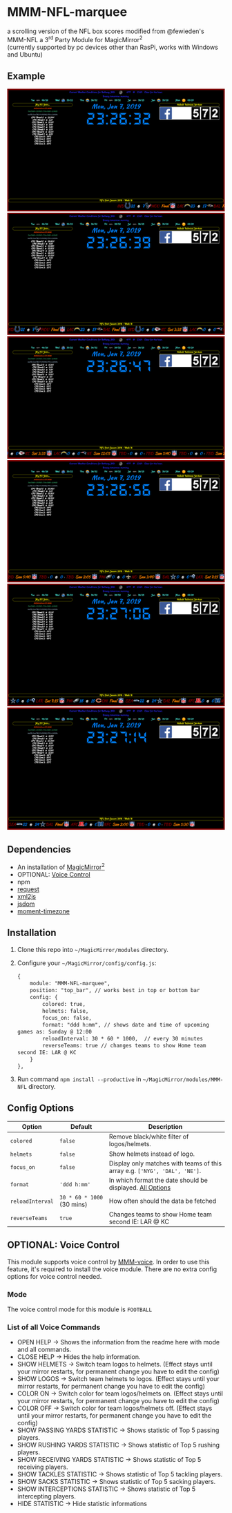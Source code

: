 # MMM-NFL-marquee

a scrolling version of the NFL box scores modified from @fewieden's MMM-NFL a 3<sup>rd</sup> Party Module for MagicMirror<sup>2</sup> <br> (currently supported by pc devices other than RasPi, works with Windows and Ubuntu)

## Example

![](https://github.com/justjim1220/MMM-NFL-marquee/blob/master/Screenshot%20(12).png) 
![](https://github.com/justjim1220/MMM-NFL-marquee/blob/master/Screenshot%20(13).png) 
![](https://github.com/justjim1220/MMM-NFL-marquee/blob/master/Screenshot%20(14).png) 
![](https://github.com/justjim1220/MMM-NFL-marquee/blob/master/Screenshot%20(15).png) 
![](https://github.com/justjim1220/MMM-NFL-marquee/blob/master/Screenshot%20(16).png) 
![](https://github.com/justjim1220/MMM-NFL-marquee/blob/master/Screenshot%20(17).png) 


## Dependencies

* An installation of [MagicMirror<sup>2</sup>](https://github.com/MichMich/MagicMirror)
* OPTIONAL: [Voice Control](https://github.com/fewieden/MMM-voice)
* npm
* [request](https://www.npmjs.com/package/request)
* [xml2js](https://www.npmjs.com/package/xml2js)
* [jsdom](https://www.npmjs.com/package/jsdom)
* [moment-timezone](https://www.npmjs.com/package/moment-timezone)

## Installation

1. Clone this repo into `~/MagicMirror/modules` directory.
1. Configure your `~/MagicMirror/config/config.js`:

    ```
    {
        module: "MMM-NFL-marquee",
        position: "top_bar", // works best in top or bottom bar
        config: {
            colored: true,
            helmets: false,
            focus_on: false,
            format: "ddd h:mm", // shows date and time of upcoming games as: Sunday @ 12:00
            reloadInterval: 30 * 60 * 1000,  // every 30 minutes
            reverseTeams: true // changes teams to show Home team second IE: LAR @ KC
        }
    },
    ```

1. Run command `npm install --productive` in `~/MagicMirror/modules/MMM-NFL` directory.

## Config Options

| **Option** | **Default** | **Description** |
| --- | --- | --- |
| `colored` | `false` | Remove black/white filter of logos/helmets. |
| `helmets` | `false` | Show helmets instead of logo. |
| `focus_on` | `false` | Display only matches with teams of this array e.g. `['NYG', 'DAL', 'NE']`. |
| `format` | `'ddd h:mm'` | In which format the date should be displayed. [All Options](http://momentjs.com/docs/#/displaying/format/) |
| `reloadInterval` | `30 * 60 * 1000` (30 mins) | How often should the data be fetched |
| `reverseTeams` | `true` | Changes teams to show Home team second IE: LAR @ KC

## OPTIONAL: Voice Control

This module supports voice control by [MMM-voice](https://github.com/fewieden/MMM-voice). In order to use this feature, it's required to install the voice module. There are no extra config options for voice control needed.

### Mode

The voice control mode for this module is `FOOTBALL`

### List of all Voice Commands

* OPEN HELP -> Shows the information from the readme here with mode and all commands.
* CLOSE HELP -> Hides the help information.
* SHOW HELMETS -> Switch team logos to helmets. (Effect stays until your mirror restarts, for permanent change you have to edit the config)
* SHOW LOGOS -> Switch team helmets to logos. (Effect stays until your mirror restarts, for permanent change you have to edit the config)
* COLOR ON -> Switch color for team logos/helmets on. (Effect stays until your mirror restarts, for permanent change you have to edit the config)
* COLOR OFF -> Switch color for team logos/helmets off. (Effect stays until your mirror restarts, for permanent change you have to edit the config)
* SHOW PASSING YARDS STATISTIC -> Shows statistic of Top 5 passing players.
* SHOW RUSHING YARDS STATISTIC -> Shows statistic of Top 5 rushing players.
* SHOW RECEIVING YARDS STATISTIC -> Shows statistic of Top 5 receiving players.
* SHOW TACKLES STATISTIC -> Shows statistic of Top 5 tackling players.
* SHOW SACKS STATISTIC -> Shows statistic of Top 5 sacking players.
* SHOW INTERCEPTIONS STATISTIC -> Shows statistic of Top 5 intercepting players.
* HIDE STATISTIC -> Hide statistic informations
